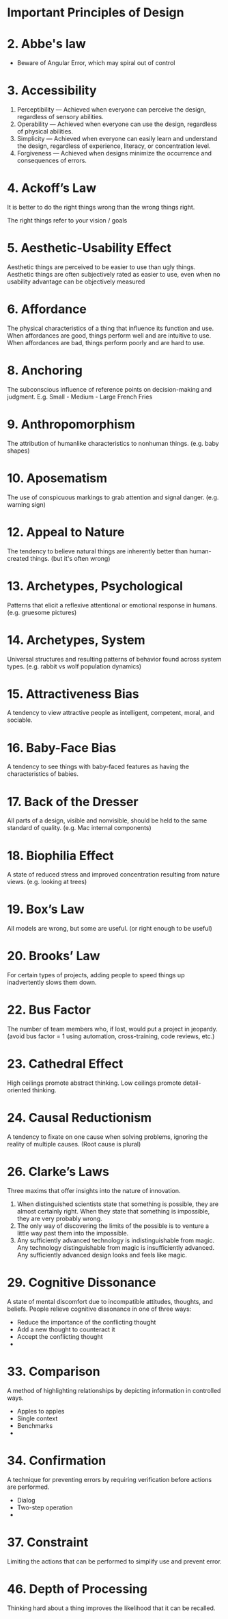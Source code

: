 # Important Principles of Design

# 2. Abbe's law

- Beware of Angular Error, which may spiral out of control

# 3. Accessibility

1. Perceptibility — Achieved when everyone can perceive the design, regardless of sensory abilities.
2. Operability — Achieved when everyone can use the design, regardless of physical abilities.
3. Simplicity — Achieved when everyone can easily learn and understand the design, regardless of experience, literacy, or concentration level.
4. Forgiveness — Achieved when designs minimize the occurrence and consequences of errors.

# 4. Ackoff’s Law

It is better to do the right things wrong than the wrong things right.

The right things refer to your vision / goals

# 5. Aesthetic-Usability Effect

Aesthetic things are perceived to be easier to use than ugly things.
Aesthetic things are often subjectively rated as easier to use, even when no usability advantage can be objectively measured

# 6. Affordance

The physical characteristics of a thing that influence its function and use.
When affordances are good, things perform well and are intuitive to use. When affordances are bad, things perform poorly and are hard to use.

# 8. Anchoring

The subconscious influence of reference points on decision-making and judgment.
E.g. Small - Medium - Large French Fries

# 9. Anthropomorphism

The attribution of humanlike characteristics to nonhuman things. (e.g. baby shapes)

# 10. Aposematism

The use of conspicuous markings to grab attention and signal danger. (e.g. warning sign)

# 12. Appeal to Nature

The tendency to believe natural things are inherently better than human-created things. (but it's often wrong)

# 13. Archetypes, Psychological

Patterns that elicit a reflexive attentional or emotional response in humans. (e.g. gruesome pictures)

# 14. Archetypes, System

Universal structures and resulting patterns of behavior found across system types. (e.g. rabbit vs wolf population dynamics)

# 15. Attractiveness Bias

A tendency to view attractive people as intelligent, competent, moral, and sociable.

# 16. Baby-Face Bias

A tendency to see things with baby-faced features as having the characteristics of babies.

# 17. Back of the Dresser

All parts of a design, visible and nonvisible, should be held to the same standard of quality. (e.g. Mac internal components)

# 18. Biophilia Effect

A state of reduced stress and improved concentration resulting from nature views. (e.g. looking at trees)

# 19. Box’s Law

All models are wrong, but some are useful. (or right enough to be useful)

# 20. Brooks’ Law

For certain types of projects, adding people to speed things up inadvertently slows them down.

# 22. Bus Factor

The number of team members who, if lost, would put a project in jeopardy. (avoid bus factor = 1 using automation, cross-training, code reviews, etc.)

# 23. Cathedral Effect

High ceilings promote abstract thinking. Low ceilings promote detail-oriented thinking.

# 24. Causal Reductionism

A tendency to fixate on one cause when solving problems, ignoring the reality of multiple causes. (Root cause is plural)

# 26. Clarke’s Laws

Three maxims that offer insights into the nature of innovation.

1. When distinguished scientists state that something is possible, they are almost certainly right. When they state that something is impossible, they are very probably wrong.
2. The only way of discovering the limits of the possible is to venture a little way past them into the impossible.
3. Any sufficiently advanced technology is indistinguishable from magic. Any technology distinguishable from magic is insufficiently advanced. Any sufficiently advanced design looks and feels like magic.

# 29. Cognitive Dissonance

A state of mental discomfort due to incompatible attitudes, thoughts, and beliefs.
People relieve cognitive dissonance in one of three ways:

- Reduce the importance of the conflicting thought
- Add a new thought to counteract it
- Accept the conflicting thought
-

# 33. Comparison

A method of highlighting relationships by depicting information in controlled ways.

- Apples to apples
- Single context
- Benchmarks
-

# 34. Confirmation

A technique for preventing errors by requiring verification before actions are performed.

- Dialog
- Two-step operation
-

# 37. Constraint

Limiting the actions that can be performed to simplify use and prevent error.

# 46. Depth of Processing

Thinking hard about a thing improves the likelihood that it can be recalled.
